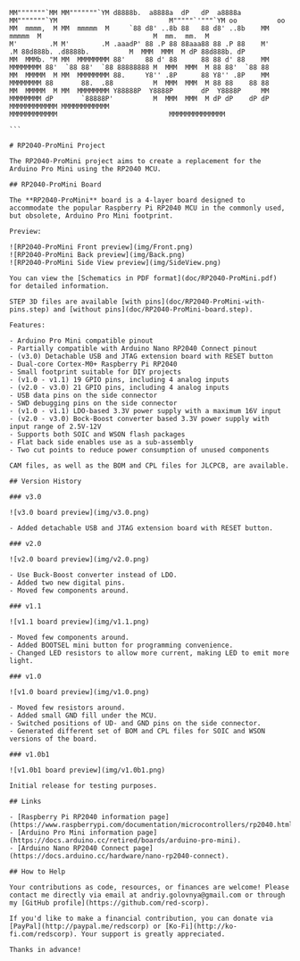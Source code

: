 ```
MM"""""""`MM MM"""""""`YM d8888b.  a8888a  dP   dP  a8888a     MM"""""""`YM                            M"""""`'"""`YM oo          oo 
MM  mmmm,  M MM  mmmmm  M     `88 d8' ..8b 88   88 d8' ..8b    MM  mmmmm  M                            M  mm.  mm.  M                
M'        .M M'        .M .aaadP' 88 .P 88 88aaa88 88 .P 88    M'        .M 88d888b. .d8888b.          M  MMM  MMM  M dP 88d888b. dP 
MM  MMMb. "M MM  MMMMMMMM 88'     88 d' 88      88 88 d' 88    MM  MMMMMMMM 88'  `88 88'  `88 88888888 M  MMM  MMM  M 88 88'  `88 88 
MM  MMMMM  M MM  MMMMMMMM 88.     Y8'' .8P      88 Y8'' .8P    MM  MMMMMMMM 88       88.  .88          M  MMM  MMM  M 88 88    88 88 
MM  MMMMM  M MM  MMMMMMMM Y88888P  Y8888P       dP  Y8888P     MM  MMMMMMMM dP       `88888P'          M  MMM  MMM  M dP dP    dP dP 
MMMMMMMMMMMM MMMMMMMMMMMM                                      MMMMMMMMMMMM                            MMMMMMMMMMMMMM                
                                                                                                                                     ```

# RP2040-ProMini Project

The RP2040-ProMini project aims to create a replacement for the Arduino Pro Mini using the RP2040 MCU.

## RP2040-ProMini Board

The **RP2040-ProMini** board is a 4-layer board designed to accommodate the popular Raspberry Pi RP2040 MCU in the commonly used, but obsolete, Arduino Pro Mini footprint.

Preview:

![RP2040-ProMini Front preview](img/Front.png)
![RP2040-ProMini Back preview](img/Back.png)
![RP2040-ProMini Side View preview](img/SideView.png)

You can view the [Schematics in PDF format](doc/RP2040-ProMini.pdf) for detailed information.

STEP 3D files are available [with pins](doc/RP2040-ProMini-with-pins.step) and [without pins](doc/RP2040-ProMini-board.step).

Features:

- Arduino Pro Mini compatible pinout
- Partially compatible with Arduino Nano RP2040 Connect pinout
- (v3.0) Detachable USB and JTAG extension board with RESET button
- Dual-core Cortex-M0+ Raspberry Pi RP2040
- Small footprint suitable for DIY projects
- (v1.0 - v1.1) 19 GPIO pins, including 4 analog inputs
- (v2.0 - v3.0) 21 GPIO pins, including 4 analog inputs
- USB data pins on the side connector
- SWD debugging pins on the side connector
- (v1.0 - v1.1) LDO-based 3.3V power supply with a maximum 16V input 
- (v2.0 - v3.0) Bock-Boost converter based 3.3V power supply with input range of 2.5V-12V
- Supports both SOIC and WSON flash packages
- Flat back side enables use as a sub-assembly
- Two cut points to reduce power consumption of unused components

CAM files, as well as the BOM and CPL files for JLCPCB, are available.

## Version History

### v3.0

![v3.0 board preview](img/v3.0.png)

- Added detachable USB and JTAG extension board with RESET button.

### v2.0

![v2.0 board preview](img/v2.0.png)

- Use Buck-Boost converter instead of LDO.
- Added two new digital pins.
- Moved few components around.

### v1.1

![v1.1 board preview](img/v1.1.png)

- Moved few components around.
- Added BOOTSEL mini button for programming convenience.
- Changed LED resistors to allow more current, making LED to emit more light.

### v1.0

![v1.0 board preview](img/v1.0.png)

- Moved few resistors around.
- Added small GND fill under the MCU.
- Switched positions of UD- and GND pins on the side connector.
- Generated different set of BOM and CPL files for SOIC and WSON versions of the board.

### v1.0b1

![v1.0b1 board preview](img/v1.0b1.png)

Initial release for testing purposes.

## Links

- [Raspberry Pi RP2040 information page](https://www.raspberrypi.com/documentation/microcontrollers/rp2040.html).
- [Arduino Pro Mini information page](https://docs.arduino.cc/retired/boards/arduino-pro-mini).
- [Arduino Nano RP2040 Connect page](https://docs.arduino.cc/hardware/nano-rp2040-connect).

## How to Help

Your contributions as code, resources, or finances are welcome! Please contact me directly via email at andriy.golovnya@gmail.com or through my [GitHub profile](https://github.com/red-scorp).

If you'd like to make a financial contribution, you can donate via [PayPal](http://paypal.me/redscorp) or [Ko-Fi](http://ko-fi.com/redscorp). Your support is greatly appreciated.

Thanks in advance!
